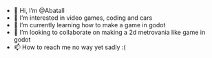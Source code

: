 - 👋 Hi, I’m @Abatall
- 👀 I’m interested in video games, coding and cars
- 🌱 I’m currently learning how to make a game in godot
- 💞️ I’m looking to collaborate on making a 2d metrovania like game in godot
- 📫 How to reach me no way yet sadly :(

<!---
Abatal1/Abatal1 is a ✨ special ✨ repository because its `README.md` (this file) appears on your GitHub profile.
You can click the Preview link to take a look at your changes.
--->
